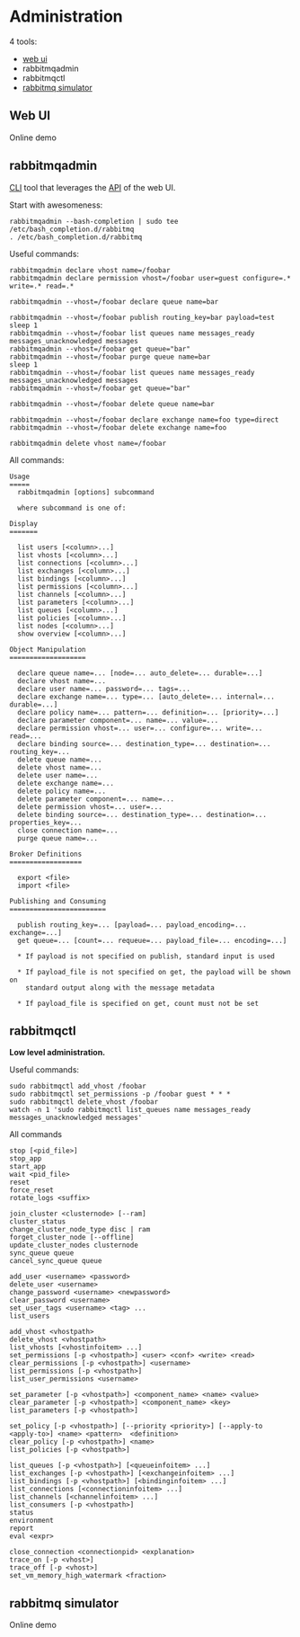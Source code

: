 Administration
==============

4 tools:

* [web ui](http://127.0.0.1:15672)
* rabbitmqadmin
* rabbitmqctl
* [rabbitmq simulator](https://github.com/RabbitMQSimulator/RabbitMQSimulator)

Web UI
------

Online demo

rabbitmqadmin
-------------

[CLI](http://127.0.0.1:15672/cli/) tool that leverages the
[API](http://127.0.0.1:15672/api/) of the web UI.

Start with awesomeness:

    rabbitmqadmin --bash-completion | sudo tee /etc/bash_completion.d/rabbitmq
    . /etc/bash_completion.d/rabbitmq

Useful commands:

    rabbitmqadmin declare vhost name=/foobar
    rabbitmqadmin declare permission vhost=/foobar user=guest configure=.* write=.* read=.*

    rabbitmqadmin --vhost=/foobar declare queue name=bar

    rabbitmqadmin --vhost=/foobar publish routing_key=bar payload=test
    sleep 1
    rabbitmqadmin --vhost=/foobar list queues name messages_ready messages_unacknowledged messages
    rabbitmqadmin --vhost=/foobar get queue="bar"
    rabbitmqadmin --vhost=/foobar purge queue name=bar
    sleep 1
    rabbitmqadmin --vhost=/foobar list queues name messages_ready messages_unacknowledged messages
    rabbitmqadmin --vhost=/foobar get queue="bar"

    rabbitmqadmin --vhost=/foobar delete queue name=bar

    rabbitmqadmin --vhost=/foobar declare exchange name=foo type=direct
    rabbitmqadmin --vhost=/foobar delete exchange name=foo

    rabbitmqadmin delete vhost name=/foobar

All commands:

    Usage
    =====
      rabbitmqadmin [options] subcommand

      where subcommand is one of:

    Display
    =======

      list users [<column>...]
      list vhosts [<column>...]
      list connections [<column>...]
      list exchanges [<column>...]
      list bindings [<column>...]
      list permissions [<column>...]
      list channels [<column>...]
      list parameters [<column>...]
      list queues [<column>...]
      list policies [<column>...]
      list nodes [<column>...]
      show overview [<column>...]

    Object Manipulation
    ===================

      declare queue name=... [node=... auto_delete=... durable=...]
      declare vhost name=...
      declare user name=... password=... tags=...
      declare exchange name=... type=... [auto_delete=... internal=... durable=...]
      declare policy name=... pattern=... definition=... [priority=...]
      declare parameter component=... name=... value=...
      declare permission vhost=... user=... configure=... write=... read=...
      declare binding source=... destination_type=... destination=... routing_key=...
      delete queue name=...
      delete vhost name=...
      delete user name=...
      delete exchange name=...
      delete policy name=...
      delete parameter component=... name=...
      delete permission vhost=... user=...
      delete binding source=... destination_type=... destination=... properties_key=...
      close connection name=...
      purge queue name=...

    Broker Definitions
    ==================

      export <file>
      import <file>

    Publishing and Consuming
    ========================

      publish routing_key=... [payload=... payload_encoding=... exchange=...]
      get queue=... [count=... requeue=... payload_file=... encoding=...]

      * If payload is not specified on publish, standard input is used

      * If payload_file is not specified on get, the payload will be shown on
        standard output along with the message metadata

      * If payload_file is specified on get, count must not be set


rabbitmqctl
-----------

**Low level administration.**

Useful commands:

    sudo rabbitmqctl add_vhost /foobar
    sudo rabbitmqctl set_permissions -p /foobar guest * * *
    sudo rabbitmqctl delete_vhost /foobar
    watch -n 1 'sudo rabbitmqctl list_queues name messages_ready messages_unacknowledged messages'


All commands

    stop [<pid_file>]
    stop_app
    start_app
    wait <pid_file>
    reset
    force_reset
    rotate_logs <suffix>

    join_cluster <clusternode> [--ram]
    cluster_status
    change_cluster_node_type disc | ram
    forget_cluster_node [--offline]
    update_cluster_nodes clusternode
    sync_queue queue
    cancel_sync_queue queue

    add_user <username> <password>
    delete_user <username>
    change_password <username> <newpassword>
    clear_password <username>
    set_user_tags <username> <tag> ...
    list_users

    add_vhost <vhostpath>
    delete_vhost <vhostpath>
    list_vhosts [<vhostinfoitem> ...]
    set_permissions [-p <vhostpath>] <user> <conf> <write> <read>
    clear_permissions [-p <vhostpath>] <username>
    list_permissions [-p <vhostpath>]
    list_user_permissions <username>

    set_parameter [-p <vhostpath>] <component_name> <name> <value>
    clear_parameter [-p <vhostpath>] <component_name> <key>
    list_parameters [-p <vhostpath>]

    set_policy [-p <vhostpath>] [--priority <priority>] [--apply-to <apply-to>] <name> <pattern>  <definition>
    clear_policy [-p <vhostpath>] <name>
    list_policies [-p <vhostpath>]

    list_queues [-p <vhostpath>] [<queueinfoitem> ...]
    list_exchanges [-p <vhostpath>] [<exchangeinfoitem> ...]
    list_bindings [-p <vhostpath>] [<bindinginfoitem> ...]
    list_connections [<connectioninfoitem> ...]
    list_channels [<channelinfoitem> ...]
    list_consumers [-p <vhostpath>]
    status
    environment
    report
    eval <expr>

    close_connection <connectionpid> <explanation>
    trace_on [-p <vhost>]
    trace_off [-p <vhost>]
    set_vm_memory_high_watermark <fraction>

rabbitmq simulator
------------------

Online demo

